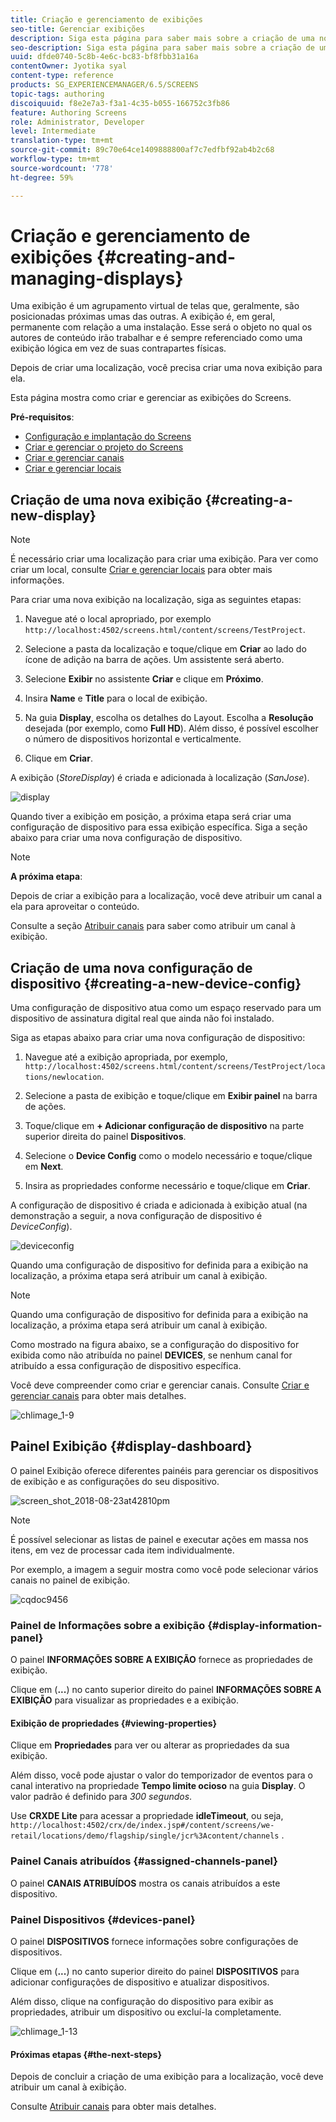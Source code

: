 ```yaml
---
title: Criação e gerenciamento de exibições
seo-title: Gerenciar exibições
description: Siga esta página para saber mais sobre a criação de uma nova exibição ou configuração de dispositivo. Além disso, saiba mais sobre o painel de exibição.
seo-description: Siga esta página para saber mais sobre a criação de uma nova exibição ou configuração de dispositivo. Além disso, saiba mais sobre o painel de exibição.
uuid: dfde0740-5c8b-4e6c-bc83-bf8fbb31a16a
contentOwner: Jyotika syal
content-type: reference
products: SG_EXPERIENCEMANAGER/6.5/SCREENS
topic-tags: authoring
discoiquuid: f8e2e7a3-f3a1-4c35-b055-166752c3fb86
feature: Authoring Screens
role: Administrator, Developer
level: Intermediate
translation-type: tm+mt
source-git-commit: 89c70e64ce1409888800af7c7edfbf92ab4b2c68
workflow-type: tm+mt
source-wordcount: '778'
ht-degree: 59%

---
```



# Criação e gerenciamento de exibições {#creating-and-managing-displays}

Uma exibição é um agrupamento virtual de telas que, geralmente, são posicionadas próximas umas das outras. A exibição é, em geral, permanente com relação a uma instalação. Esse será o objeto no qual os autores de conteúdo irão trabalhar e é sempre referenciado como uma exibição lógica em vez de suas contrapartes físicas.

Depois de criar uma localização, você precisa criar uma nova exibição para ela.

Esta página mostra como criar e gerenciar as exibições do Screens.

**Pré-requisitos**:

* [Configuração e implantação do Screens](configuring-screens-introduction.md)
* [Criar e gerenciar o projeto do Screens](creating-a-screens-project.md)
* [Criar e gerenciar canais](managing-channels.md)
* [Criar e gerenciar locais](managing-locations.md)

## Criação de uma nova exibição {#creating-a-new-display}

>[!NOTE]
>
>É necessário criar uma localização para criar uma exibição. Para ver como criar um local, consulte [Criar e gerenciar locais](managing-locations.md) para obter mais informações.

Para criar uma nova exibição na localização, siga as seguintes etapas:

1. Navegue até o local apropriado, por exemplo `http://localhost:4502/screens.html/content/screens/TestProject`.
1. Selecione a pasta da localização e toque/clique em **Criar** ao lado do ícone de adição na barra de ações. Um assistente será aberto.
1. Selecione **Exibir** no assistente **Criar** e clique em **Próximo**.

1. Insira **Name** e **Title** para o local de exibição.

1. Na guia **Display**, escolha os detalhes do Layout. Escolha a **Resolução** desejada (por exemplo, como **Full HD**). Além disso, é possível escolher o número de dispositivos horizontal e verticalmente.

1. Clique em **Criar**.

A exibição (*StoreDisplay*) é criada e adicionada à localização (*SanJose*).

![display](assets/display.gif)

Quando tiver a exibição em posição, a próxima etapa será criar uma configuração de dispositivo para essa exibição específica. Siga a seção abaixo para criar uma nova configuração de dispositivo.

>[!NOTE]
>
>**A próxima etapa**:
>
>Depois de criar a exibição para a localização, você deve atribuir um canal a ela para aproveitar o conteúdo.
>
>Consulte a seção [Atribuir canais](channel-assignment.md) para saber como atribuir um canal à exibição.

## Criação de uma nova configuração de dispositivo {#creating-a-new-device-config}

Uma configuração de dispositivo atua como um espaço reservado para um dispositivo de assinatura digital real que ainda não foi instalado.

Siga as etapas abaixo para criar uma nova configuração de dispositivo:

1. Navegue até a exibição apropriada, por exemplo, `http://localhost:4502/screens.html/content/screens/TestProject/locations/newlocation`.
1. Selecione a pasta de exibição e toque/clique em **Exibir painel** na barra de ações.
1. Toque/clique em **+ Adicionar configuração de dispositivo** na parte superior direita do painel **Dispositivos**.

1. Selecione o **Device Config** como o modelo necessário e toque/clique em **Next**.

1. Insira as propriedades conforme necessário e toque/clique em **Criar**.

A configuração de dispositivo é criada e adicionada à exibição atual (na demonstração a seguir, a nova configuração de dispositivo é *DeviceConfig*).

![deviceconfig](assets/deviceconfig.gif)

Quando uma configuração de dispositivo for definida para a exibição na localização, a próxima etapa será atribuir um canal à exibição.

>[!NOTE]
>
>Quando uma configuração de dispositivo for definida para a exibição na localização, a próxima etapa será atribuir um canal à exibição.
>
>Como mostrado na figura abaixo, se a configuração do dispositivo for exibida como não atribuída no painel **DEVICES**, se nenhum canal for atribuído a essa configuração de dispositivo específica.
>
>Você deve compreender como criar e gerenciar canais. Consulte [Criar e gerenciar canais](managing-channels.md) para obter mais detalhes.

![chlimage_1-9](assets/chlimage_1-9.png)

## Painel Exibição {#display-dashboard}

O painel Exibição oferece diferentes painéis para gerenciar os dispositivos de exibição e as configurações do seu dispositivo.

![screen_shot_2018-08-23at42810pm](assets/screen_shot_2018-08-23at42810pm.png)

>[!NOTE]
>
>É possível selecionar as listas de painel e executar ações em massa nos itens, em vez de processar cada item individualmente.
>
>Por exemplo, a imagem a seguir mostra como você pode selecionar vários canais no painel de exibição.

![cqdoc9456](assets/cqdoc9456.gif)

### Painel de Informações sobre a exibição {#display-information-panel}

O painel **INFORMAÇÕES SOBRE A EXIBIÇÃO** fornece as propriedades de exibição.

Clique em (**...**) no canto superior direito do painel **INFORMAÇÕES SOBRE A EXIBIÇÃO** para visualizar as propriedades e a exibição.


#### Exibição de propriedades {#viewing-properties}

Clique em **Propriedades** para ver ou alterar as propriedades da sua exibição.

Além disso, você pode ajustar o valor do temporizador de eventos para o canal interativo na propriedade **Tempo limite ocioso** na guia **Display**. O valor padrão é definido para *300 segundos*.

Use **CRXDE Lite** para acessar a propriedade **idleTimeout**, ou seja, `http://localhost:4502/crx/de/index.jsp#/content/screens/we-retail/locations/demo/flagship/single/jcr%3Acontent/channels` .


### Painel Canais atribuídos {#assigned-channels-panel}

O painel **CANAIS ATRIBUÍDOS** mostra os canais atribuídos a este dispositivo.


### Painel Dispositivos {#devices-panel}

O painel **DISPOSITIVOS** fornece informações sobre configurações de dispositivos.

Clique em (**...**) no canto superior direito do painel **DISPOSITIVOS** para adicionar configurações de dispositivo e atualizar dispositivos.

Além disso, clique na configuração do dispositivo para exibir as propriedades, atribuir um dispositivo ou excluí-la completamente.

![chlimage_1-13](assets/chlimage_1-13.png)

#### Próximas etapas {#the-next-steps}

Depois de concluir a criação de uma exibição para a localização, você deve atribuir um canal à exibição.

Consulte [Atribuir canais](channel-assignment.md) para obter mais detalhes.
